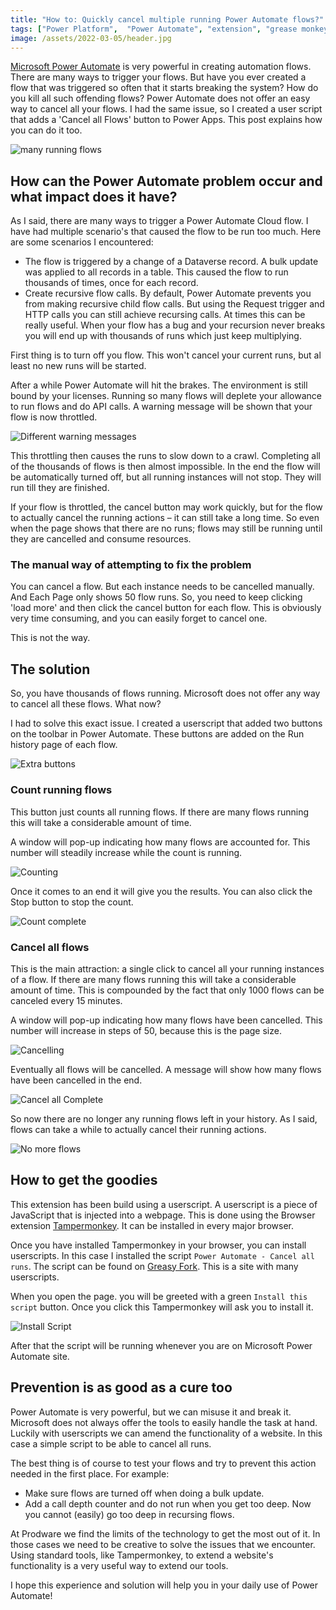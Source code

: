 ```yaml
---
title: "How to: Quickly cancel multiple running Power Automate flows?"
tags: ["Power Platform",  "Power Automate", "extension", "grease monkey", "userscript" ]
image: /assets/2022-03-05/header.jpg
---
```

[Microsoft Power Automate](https://www.prodwaregroup.com/our-solutions/microsoft-power-platform/microsoft-power-automate/) is very powerful in creating automation flows. There are many ways to trigger your flows. But have you ever created a flow that was triggered so often that it starts breaking the system? How do you kill all such offending flows? Power Automate does not offer an easy way to cancel all your flows. I had the same issue, so I created a user script that adds a 'Cancel all Flows' button to Power Apps. This post explains how you can do it too.

![many running flows](/assets/2022-03-05/running-flows.png)
<!--more-->
## How can the Power Automate problem occur and what impact does it have?
As I said, there are many ways to trigger a Power Automate Cloud flow. I have had multiple scenario's that caused the flow to be run too much. Here are some scenarios I encountered:
- The flow is triggered by a change of a Dataverse record. A bulk update was applied to all records in a table. This caused the flow to run thousands of times, once for each record.
- Create recursive flow calls. By default, Power Automate prevents you from making recursive child flow calls. But using the Request trigger and HTTP calls you can still achieve recursing calls. At times this can be really useful. When your flow has a bug and your recursion never breaks you will end up with thousands of runs which just keep multiplying.

First thing is to turn off you flow. This won't cancel your current runs, but al least no new runs will be started.

After a while Power Automate will hit the brakes. The environment is still bound by your licenses. Running so many flows will deplete your allowance to run flows and do API calls. A warning message will be shown that your flow is now throttled. 

![Different warning messages](/assets/2022-03-05/warning-message.png)

This throttling then causes the runs to slow down to a crawl. Completing all of the thousands of flows is then almost impossible. In the end the flow will be automatically turned off, but all running instances will not stop. They will run till they are finished. 

If your flow is throttled, the cancel button may work quickly, but for the flow to actually cancel the running actions – it can still take a long time. So even when the page shows that there are no runs; flows may still be running until they are cancelled and consume resources.

### The manual way of attempting to fix the problem
You can cancel a flow. But each instance needs to be cancelled manually. And Each Page only shows 50 flow runs. So, you need to keep clicking 'load more' and then click the cancel button for each flow. This is obviously very time consuming, and you can easily forget to cancel one.

This is not the way.

## The solution
So, you have thousands of flows running. Microsoft does not offer any way to cancel all these flows. What now?

I had to solve this exact issue. I created a userscript that added two buttons on the toolbar in Power Automate. These buttons are added on the Run history page of each flow.

![Extra buttons](/assets/2022-03-05/buttons.png)

### Count running flows
This button just counts all running flows. If there are many flows running this will take a considerable amount of time. 

A window will pop-up indicating how many flows are accounted for. This number will steadily increase while the count is running.

![Counting](/assets/2022-03-05/count-flows-running.png)

Once it comes to an end it will give you the results. You can also click the Stop button to stop the count.

![Count complete](/assets/2022-03-05/count-flows-complete.png)

### Cancel all flows
This is the main attraction: a single click to cancel all your running instances of a flow. If there are many flows running this will take a considerable amount of time. This is compounded by the fact that only 1000 flows can be canceled every 15 minutes. 

A window will pop-up indicating how many flows have been cancelled. This number will increase in steps of 50, because this is the page size.

![Cancelling](/assets/2022-03-05/cancel-flows-running.png)

Eventually all flows will be cancelled. A message will show how many flows have been cancelled in the end.

![Cancel all Complete](/assets/2022-03-05/cancel-flows-complete.png)

So now there are no longer any running flows left in your history. As I said, flows can take a while to actually cancel their running actions. 

![No more flows](/assets/2022-03-05/no-flows.png)

## How to get the goodies
This extension has been build using a userscript. A userscript is a piece of JavaScript that is injected into a webpage. This is done using the Browser extension [Tampermonkey](https://www.tampermonkey.net/). It can be installed in every major browser.

Once you have installed Tampermonkey in your browser, you can install userscripts. In this case I installed the script `Power Automate - Cancel all runs`. The script can be found on [Greasy Fork](https://greasyfork.org/en/scripts/440454-power-automate-cancel-all-runs). This is a site with many userscripts.

When you open the page. you will be greeted with a green `Install this script` button. Once you click this Tampermonkey will ask you to install it. 

![Install Script](/assets/2022-03-05/install-script.png)

After that the script will be running whenever you are on Microsoft Power Automate site. 

## Prevention is as good as a cure too
Power Automate is very powerful, but we can misuse it and break it. Microsoft does not always offer the tools to easily handle the task at hand. Luckily with userscripts we can amend the functionality of a website. In this case a simple script to be able to cancel all runs. 

The best thing is of course to test your flows and try to prevent this action needed in the first place. For example:
- Make sure flows are turned off when doing a bulk update.
- Add a call depth counter and do not run when you get too deep. Now you cannot (easily) go too deep in recursing flows.

At Prodware we find the limits of the technology to get the most out of it. In those cases we need to be creative to solve the issues that we encounter. Using standard tools, like Tampermonkey, to extend a website's functionality is a very useful way to extend our tools. 

I hope this experience and solution will help you in your daily use of Power Automate!